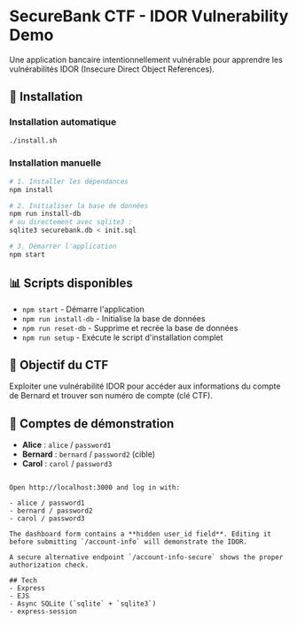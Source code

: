 # SecureBank CTF - IDOR Vulnerability Demo

Une application bancaire intentionnellement vulnérable pour apprendre les vulnérabilités IDOR (Insecure Direct Object References).

## 🚀 Installation

### Installation automatique
```bash
./install.sh
```

### Installation manuelle
```bash
# 1. Installer les dépendances
npm install

# 2. Initialiser la base de données
npm run install-db
# ou directement avec sqlite3 :
sqlite3 securebank.db < init.sql

# 3. Démarrer l'application
npm start
```

## 📊 Scripts disponibles

- `npm start` - Démarre l'application
- `npm run install-db` - Initialise la base de données  
- `npm run reset-db` - Supprime et recrée la base de données
- `npm run setup` - Exécute le script d'installation complet

## 🎯 Objectif du CTF

Exploiter une vulnérabilité IDOR pour accéder aux informations du compte de Bernard et trouver son numéro de compte (clé CTF).

## 👥 Comptes de démonstration

- **Alice** : `alice` / `password1`
- **Bernard** : `bernard` / `password2` (cible)
- **Carol** : `carol` / `password3`
```

Open http://localhost:3000 and log in with:

- alice / password1
- bernard / password2
- carol / password3

The dashboard form contains a **hidden user_id field**. Editing it before submitting `/account-info` will demonstrate the IDOR.

A secure alternative endpoint `/account-info-secure` shows the proper authorization check.

## Tech
- Express
- EJS
- Async SQLite (`sqlite` + `sqlite3`)
- express-session
